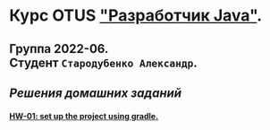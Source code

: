 # Курс OTUS ["Разработчик Java"](https://otus.ru/lessons/java-professional/?utm_source=github&utm_medium=free&utm_campaign=otus).
## Группа 2022-06. <br>Cтудент `Стародубенко Александр`.
## _Решения домашних заданий_

#### [HW-01: set up the project using gradle.](https://github.com/av-starodub/2022-06-otus-java-starodubenko/pull/1/files)
